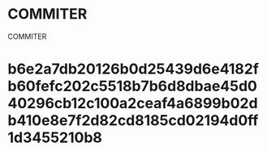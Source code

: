 # COMMITER
COMMITER






# b6e2a7db20126b0d25439d6e4182fb60fefc202c5518b7b6d8dbae45d040296cb12c100a2ceaf4a6899b02db410e8e7f2d82cd8185cd02194d0ff1d3455210b8
